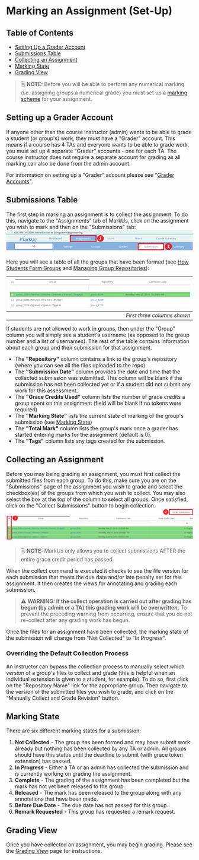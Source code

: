 # Marking an Assignment (Set-Up)

## Table of Contents
 - [Setting Up a Grader Account](#setting-up-a-grader-account)
 - [Submissions Table](#submissions-table)
 - [Collecting an Assignment](#collecting-an-assignment)
 - [Marking State](#marking-state)
 - [Grading View](#grading-view)

> :spiral_notepad: **NOTE:** Before you will be able to perform any numerical marking (i.e. assigning groups a numerical grade) you must set up a [marking scheme](Instructor-Guide--Assignments--Marking--Marking-Schemes.md) for your assignment.

## Setting up a Grader Account
If anyone other than the course instructor (admin) wants to be able to grade a student (or group's) work, they must have a "Grader" account. This means if a course has 4 TAs and everyone wants to be able to grade work, you must set up 4 separate "Grader" accounts - one for each TA. The course instructor does not require a separate account for grading as all marking can also be done from the admin account.

For information on setting up a "Grader" account please see "[Grader Accounts](Instructor-Guide--Users.md#grader-accounts)".

## Submissions Table
The first step in marking an assignment is to collect the assignment. To do this, navigate to the "Assignments" tab of MarkUs, click on the assignment you wish to mark and then on the "Submissions" tab:
![Submissions Tab](images/submissions-tab.png)

Here you will see a table of all the groups that have been formed (see [How Students Form Groups](Student-Guide.md) and [Managing Group Repositories](Instructor-Guide--Groups.md)):

| ![Submissions Table Part 1](images/submissions-table.png) |
|--------------:|
| *First three columns shown* |

If students are not allowed to work in groups, then under the "Group" column you will simply see a student's username (as opposed to the group number and a list of usernames). The rest of the table contains information about each group and their submission for that assignment.
 - The **"Repository"** column contains a link to the group's repository (where you can see all the files uploaded to the repo)
 - The **"Submission Date"** column provides the date and time that the collected submission was submitted. This column will be blank if the submission has not been collected yet or if a student did not submit any work for this assessment.
 - The **"Grace Credits Used"** column lists the number of grace credits a group spent on this assignment (field will be blank if no tokens were required)
 - The **"Marking State"** lists the current state of marking of the group's submission (see [Marking State](#marking-state))
 - The **"Total Mark"** column lists the group's mark once a grader has started entering marks for the assignment (default is 0).
 - The **"Tags"** column lists any tags created for the submission.

## Collecting an Assignment
Before you may being grading an assignment, you must first collect the submitted files from each group. To do this, make sure you are on the "Submissions" page of the assignment you wish to grade and select the checkbox(es) of the groups from which you wish to collect. You may also select the box at the top of the column to select all groups. Once satisfied, click on the "Collect Submissions" button to begin collection.
![Collecting Assignments](images/submissions-table-collect.png)

> :spiral_notepad: **NOTE:** MarkUs only allows you to collect submissions AFTER the entire grace credit period has passed.

When the collect command is executed it checks to see the file version for each submission that meets the due date and/or late penalty set for this assignment. It then creates the views for annotating and grading each submission.

> :warning: **WARNING: If the collect operation is carried out after grading has begun (by admin or a TA) this grading work will be overwritten.** To prevent the preceding warning from occurring, ensure that you do not re-collect after any grading work has begun.

Once the files for an assignment have been collected, the marking state of the submission will change from "Not Collected" to "In Progress".

### Overriding the Default Collection Process

An instructor can bypass the collection process to manually select which version of a group's files to collect and grade (this is helpful when an individual extension is given to a student, for example). To do so, first click on the "Repository Name" link for the appropriate group. Then navigate to the version of the submitted files you wish to grade, and click on the "Manually Collect and Grade Revision" button.

## Marking State
There are six different marking states for a submission:
 1. **Not Collected** - The group has been formed and may have submit work already but nothing has been collected by any TA or admin. All groups should have this status until the deadline to submit (with grace token extension) has passed.
 2. **In Progress** - Either a TA or an admin has collected the submission and is currently working on grading the assignment.
 3. **Complete** - The grading of the assignment has been completed but the mark has not yet been released to the group.
 4. **Released** - The mark has been released to the group along with any annotations that have been made.
 5. **Before Due Date** - The due date has not passed for this group.
 6. **Remark Requested** - This group has requested a remark request.

## Grading View
Once you have collected an assignment, you may begin grading. Please see the [Grading View](Instructor-Guide--Assignments--Marking--Grading-View.md) page for instructions.
